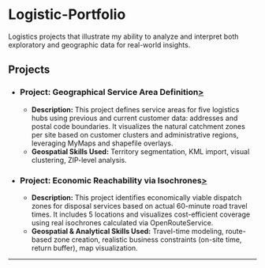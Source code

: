 # Logistic-Portfolio
Logistics projects that illustrate my ability to analyze and interpret both exploratory and geographic data for real-world insights.

## Projects

* ### Project: Geographical Service Area Definition[>](https://github.com/JonnyNguyen005/Logistic-Portfolio/blob/main/Service%20Area%20Optimization/README.md)
  * **Description:** This project defines service areas for five logistics hubs using previous and current customer data: addresses and postal code boundaries. It visualizes the natural catchment zones per site based on customer clusters and administrative regions, leveraging MyMaps and shapefile overlays.
  * **Geospatial Skills Used:** Territory segmentation, KML import, visual clustering, ZIP-level analysis.

* ### Project: Economic Reachability via Isochrones[>](https://github.com/JonnyNguyen005/Logistic-Portfolio/tree/main/Economic%20Reachability%20Zones)
  * **Description:** This project identifies economically viable dispatch zones for disposal services based on actual 60-minute road travel times. It includes 5 locations and visualizes cost-efficient coverage using real isochrones calculated via OpenRouteService.
  * **Geospatial & Analytical Skills Used:** Travel-time modeling, route-based zone creation, realistic business constraints (on-site time, return buffer), map visualization.

---

